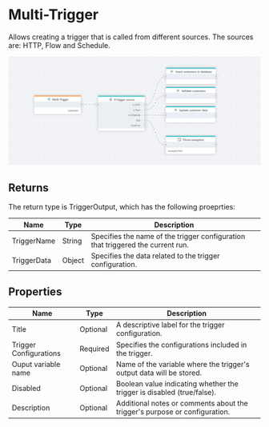 # Multi-Trigger

Allows creating a trigger that is called from different sources. The sources are: HTTP, Flow and Schedule.

![img](/images/flow/multi-trigger.png)

## Returns

The return type is TriggerOutput, which has the following proeprties:

| Name           | Type     | Description                                      |
|----------------|----------|--------------------------------------------------|
| TriggerName    |  String  | Specifies the name of the trigger configuration that triggered the current run. |
| TriggerData    |  Object  | Specifies the data related to the trigger configuration. |


## Properties

| Name           | Type     | Description                                      |
|----------------|----------|--------------------------------------------------|
| Title          |  Optional | A descriptive label for the trigger configuration.|
| Trigger Configurations     | Required | Specifies the configurations included in the trigger. |
| Ouput variable name | Optional | Name of the variable where the trigger's output data will be stored. |
| Disabled			| Optional | Boolean value indicating whether the trigger is disabled (true/false). |
| Description    | Optional | Additional notes or comments about the trigger's purpose or configuration. |
